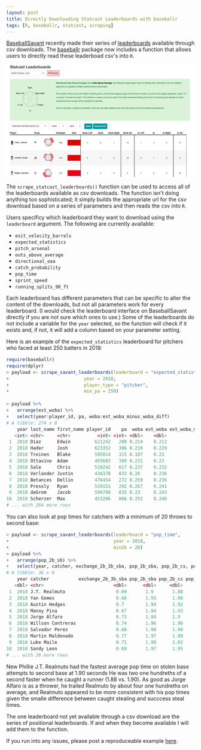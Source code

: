 ```yaml
---
layout: post
title: Directly Downloading Statcast Leaderboards with baseballr
tags: [R, baseballr, statcast, scraping]
---
```


[BaseballSavant](https://baseballsavant.mlb.com) recently made their series of [leaderboards](https://baseballsavant.mlb.com/statcast_leaderboard) available through csv downloads. The [baseballr](https://billpetti.github.io/baseballr/) package now includes a function that allows users to directly read these leaderboad csv's into `R`.

![directional outs above average leaderboard screenshot](https://github.com/BillPetti/BillPetti.github.io/blob/master/_posts/statcast_leaderboard.png?raw=true)

The `scrape_statcast_leaderboards()` function can be used to access all of the leaderboards available as csv downloads. The function isn't doing anything too sophisticated; it simply builds the appropriate url for the csv download based on a series of parameters and then reads the csv into `R`.

Users specificy which leaderboard they want to download using the `leaderboard` argument. The following are currently available:

- `exit_velocity_barrels`
- `expected_statistics`
- `pitch_arsenal`
- `outs_above_average`
- `directional_oaa`
- `catch_probability`
- `pop_time`
- `sprint_speed`
- `running_splits_90_ft`

Each leaderboard has different parameters that can be specific to alter the content of the downloads, but not all parameters work for every leaderboard. (I would check the leaderboard interface on BaseballSavant directly if you are not sure which ones to use.) Some of the leaderboards do not include a variable for the `year` selected, so the function will check if it exists and, if not, it will add a column based on your parameter setting.

Here is an example of the `expected_statistics` leaderboard for pitchers who faced at least 250 batters in 2018:

```r
require(baseballr)
require(dplyr)
> payload <- scrape_savant_leaderboards(leaderboard = "expected_statistics", 
+                            year = 2018, 
+                            player_type = "pitcher", 
+                            min_pa = 250)

> payload %>%
+   arrange(est_woba) %>% 
+   select(year:player_id, pa, woba:est_woba_minus_woba_diff)
# A tibble: 274 x 8
    year last_name first_name player_id    pa  woba est_woba est_woba_minus_woba_diff
   <int> <chr>     <chr>          <int> <int> <dbl>    <dbl>                    <dbl>
 1  2018 Diaz      Edwin         621242   280 0.214    0.212                    0.002
 2  2018 Hader     Josh          623352   306 0.219    0.229                   -0.01 
 3  2018 Treinen   Blake         595014   315 0.187    0.23                    -0.043
 4  2018 Ottavino  Adam          493603   309 0.231    0.23                     0.001
 5  2018 Sale      Chris         519242   617 0.237    0.232                    0.005
 6  2018 Verlander Justin        434378   833 0.26     0.236                    0.024
 7  2018 Betances  Dellin        476454   272 0.259    0.236                    0.023
 8  2018 Pressly   Ryan          519151   292 0.267    0.241                    0.026
 9  2018 deGrom    Jacob         594798   835 0.23     0.243                   -0.013
10  2018 Scherzer  Max           453286   866 0.252    0.246                    0.006
# ... with 264 more rows
```
You can also look at pop times for catchers with a minimum of 20 throws to second base:

```r
> payload <- scrape_savant_leaderboards(leaderboard = "pop_time", 
+                                       year = 2018,
+                                       min2b = 20)
> payload %>%
+   arrange(pop_2b_sb) %>%
+   select(year, catcher, exchange_2b_3b_sba, pop_2b_sba, pop_2b_cs, pop_2b_sb)
# A tibble: 36 x 6
    year catcher           exchange_2b_3b_sba pop_2b_sba pop_2b_cs pop_2b_sb
   <dbl> <chr>                          <dbl>      <dbl>     <dbl>     <dbl>
 1  2018 J.T. Realmuto                   0.69       1.9       1.88      1.9 
 2  2018 Yan Gomes                       0.66       1.93      1.96      1.92
 3  2018 Austin Hedges                   0.7        1.94      1.92      1.95
 4  2018 Manny Pina                      0.67       1.94      1.93      1.95
 5  2018 Jorge Alfaro                    0.73       1.94      1.9       1.96
 6  2018 Willson Contreras               0.74       1.96      1.96      1.96
 7  2018 Salvador Perez                  0.68       1.98      1.98      1.96
 8  2018 Martin Maldonado                0.77       1.97      1.98      1.97
 9  2018 Luke Maile                      0.71       1.99      2.02      1.97
10  2018 Sandy Leon                      0.69       1.97      1.95      1.98
# ... with 26 more rows
```
New Phillie J.T. Realmuto had the fastest average pop time on stolen base attempts to second base at 1.90 seconds He was two one hundreths of a second faster when he caught a runner (1.88 vs. 1.90).  As good as Jorge Alfaro is as a thrower, he trailed Realmuto by about four one hundreths on average, and Realmuto appeared to be more consistent with his pop times given the smalle difference between caught stealing and succcess steal times. 

The one leaderboard not yet available through a csv download are the series of positional leaderboards. If and when they become available I will add them to the function. 

If you run into any issues, please post a reproduceable example [here](https://github.com/BillPetti/baseballr/issues).
